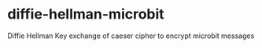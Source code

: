 # diffie-hellman-microbit
Diffie Hellman Key exchange of caeser cipher to encrypt microbit messages
